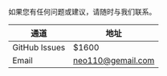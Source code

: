 如果您有任何问题或建议，请随时与我们联系。

| 通道 | 地址 |
| --- | --- |
| GitHub Issues | $1600 |
| Email | neo110@gemail.com |